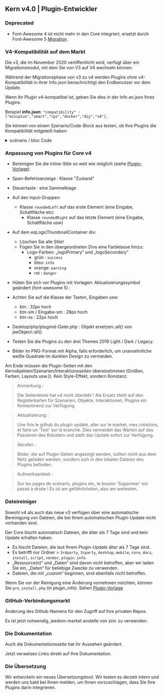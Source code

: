 ## Kern v4.0 | Plugin-Entwickler

### Deprecated

- Font-Awesome 4 ist nicht mehr in den Core integriert, ersetzt durch Font-Awesome 5 [Migration](https://fontawesome.com/how-to-use/on-the-web/setup/upgrading-from-version-4#name-changes).

### V4-Kompatibilität auf dem Markt

Die v3, die im November 2020 veröffentlicht wird, verfügt über ein Migrationsmodul, mit dem Sie von V3 auf V4 wechseln können.

Während der Migrationsphase von v3 zu v4 werden Plugins ohne v4-Kompatibilität in ihrer Info.json benachrichtigt den Endbenutzer vor dem Update.


Wenn Ihr Plugin v4-kompatibel ist, geben Sie dies in der Info an.json Ihres Plugins.

Beispiel **info.json**: `"compatibility" : ["miniplus","smart","rpi","docker","diy","v4"],`

Sie können von einem Szenario/Code-Block aus testen, ob Ihre Plugins die Kompatibilität mitgeteilt haben:

<details>

  <summary markdown="span">scénario / bloc Code</summary>

  ~~~ php
  {% raw %}
  //Autor der zu prüfenden Plugins (Groß-/Kleinschreibung beachten)
  $author = 'Jeedom SAS';

  $plugins = repo_market::byFilter(['author' => $author]);
  $pluginsArray = utils::o2a($plugins);
  $countPlugins = 0;
  $countIncompatibles = 0;
  foreach ($pluginsArray als $plugin) {
    if ($plugin['author'] == $autor) {
      $countPlugins++;
    if ($plugin['hardwareCompatibility']['v4'] != '1') {
        $countIncompatibles++;
      $scenario->setLog('Plugin ' . $plugin['name'] . ' does not have v4 compatibility tag.');
    }
    }
  }
  if ($countPlugins > 0) {
    if ($countIncompatibles > 0) {
      $scenario->setLog($author . ' : ' . $countIncompatibles . ' potentially incompatible Jeedom V4 plugin on ' . $countPlugins . ' checked');
    } anders {
      $scenario->setLog('All ' . $countPlugins . ' plugin developed by ' . $author . ' are Jeedom V4 compatible. Congratulations!');
    }
  } anders {
    $scenario->setLog('No plugin found for ' . $author);
  }
  {% endraw %}
  ~~~

</details>

### Anpassung von Plugins für Core v4

- Bereinigen Sie die Inline-Stile so weit wie möglich (siehe [Plugin-Vorlage](https://github.com/jeedom/plugin-template/blob/master/desktop/php/template.php)).
- Span-Befehlsanzeige : Klasse "Zustand"
- Steuertaste : eine Sammelklage
- Auf den Input-Gruppen:
  - Klasse `roundedLeft` auf das erste Element (eine Eingabe, Schaltfläche etc)
    - Klasse `roundedRight` auf das letzte Element (eine Eingabe, Schaltfläche usw)
- Auf dem eqLogicThumbnailContainer div:
    - Löschen Sie alle Stile!
    - Fügen Sie in den übergeordneten Divs eine Farbklasse hinzu:
      - Logo-Farben: „logoPrimary“ und „logoSecondary“
        - grün : `success`
        - bleu: `info`
        - orange: `warning`
        - rot : `danger`
- Hüten Sie sich vor Plugins mit Vorlagen: Aktualisierungssymbol geändert (font-awesome 5) :
- Achten Sie auf die Klasse der Tasten, Eingaben usw:
    - btn : 32px hoch
    - btn-sm / Eingabe-sm : 28px hoch
    - btn-xs : 22px hoch
- Desktop/php/pluginid-Datei.php : Objekt ersetzen::all() von jeeObject::all()

- Testen Sie die Plugins zu den drei Themes 2019 Light / Dark / Legacy.

- Bilder im PNG-Format mit Alpha, falls erforderlich, um unansehnliche weiße Quadrate im dunklen Design zu vermeiden.

Am Ende müssen die Plugin-Seiten mit den Kernobjekten/Szenarien/Interaktionsseiten übereinstimmen (Größen, Farben, Layouts usw.)). Kein Style-Effekt, sondern Konstanz.

> Anmerkung :
>
> Die Seitenleiste hat v4 nicht überlebt ! Als Ersatz steht auf den Registerkarten für Szenarien, Objekte, Interaktionen, Plugins ein Kontextmenü zur Verfügung.

> Aktualisierung :
>
> Une fois le github du plugin updaté, aller sur le market, mes créations, et faire un ‘Test' sur la branche. Dies vermeidet das Warten auf das Passieren des Roboters und stellt das Update sofort zur Verfügung.

> Abrufen :
>
> Bilder, die auf Plugin-Seiten angezeigt werden, sollten nicht aus dem Netz geladen werden, sondern sich in den lokalen Dateien des Plugins befinden.

> Aufmerksamkeit :
>
> Sur les pages de scénario, plugins etc, le bouton ‘Supprimer' est passé à droite ! Es ist am gefährlichsten, also am weitesten.


### Dateireiniger

Sowohl v4 als auch das neue v3 verfügen über eine automatische Bereinigung von Dateien, die bei Ihrem automatischen Plugin-Update nicht vorhanden sind.

Der Core löscht automatisch Dateien, die älter als 7 Tage sind und kein Update erhalten haben.

- Es löscht Dateien, die laut Ihrem Plugin-Update älter als 7 Tage sind.
- Es betrifft nur Ordner > `3rdparty`, `3rparty`, `desktop`, `mobile`, `core`, `docs`, `install`, `script`, `vendor`, `plugin_info`.
- „Ressource(n)“ und „Daten“ sind davon nicht betroffen, aber wir laden Sie ein, „Daten“ für beliebige Zwecke zu verwenden.
- Dateien, die mit „custom“ beginnen, sind ebenfalls nicht betroffen.

Wenn Sie vor der Reinigung eine Änderung vornehmen möchten, können Sie `pre_install.php` (in plugin_info).
Sehen [Plugin-Vorlage](https://github.com/jeedom/plugin-template/blob/master/plugin_info/pre_install.php)

### GitHub-Verbindungsmarkt

Änderung des Github-Namens für den Zugriff auf Ihre privaten Repos.

Es ist jetzt notwendig, jeedom-market anstelle von zoic zu verwenden.

### Die Dokumentation

Auch die Dokumentationsseite hat ihr Aussehen geändert.

Jetzt verweisen Links direkt auf Ihre Dokumentation.

### Die Übersetzung

Wir entwickeln ein neues Übersetzungstool. Wir testen es derzeit intern und werden uns bald bei Ihnen melden, um Ihnen vorzuschlagen, dass Sie Ihre Plugins darin integrieren.